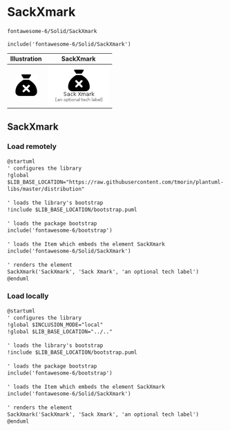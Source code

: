 # SackXmark


```text
fontawesome-6/Solid/SackXmark
```

```text
include('fontawesome-6/Solid/SackXmark')
```



| Illustration | SackXmark |
| :---: | :---: |
| ![illustration for Illustration](../../fontawesome-6/Solid/SackXmark.png) | ![illustration for SackXmark](../../fontawesome-6/Solid/SackXmark.Local.png) |




## SackXmark

### Load remotely
```plantuml
@startuml
' configures the library
!global $LIB_BASE_LOCATION="https://raw.githubusercontent.com/tmorin/plantuml-libs/master/distribution"

' loads the library's bootstrap
!include $LIB_BASE_LOCATION/bootstrap.puml

' loads the package bootstrap
include('fontawesome-6/bootstrap')

' loads the Item which embeds the element SackXmark
include('fontawesome-6/Solid/SackXmark')

' renders the element
SackXmark('SackXmark', 'Sack Xmark', 'an optional tech label')
@enduml
```

### Load locally
```plantuml
@startuml
' configures the library
!global $INCLUSION_MODE="local"
!global $LIB_BASE_LOCATION="../.."

' loads the library's bootstrap
!include $LIB_BASE_LOCATION/bootstrap.puml

' loads the package bootstrap
include('fontawesome-6/bootstrap')

' loads the Item which embeds the element SackXmark
include('fontawesome-6/Solid/SackXmark')

' renders the element
SackXmark('SackXmark', 'Sack Xmark', 'an optional tech label')
@enduml
```

